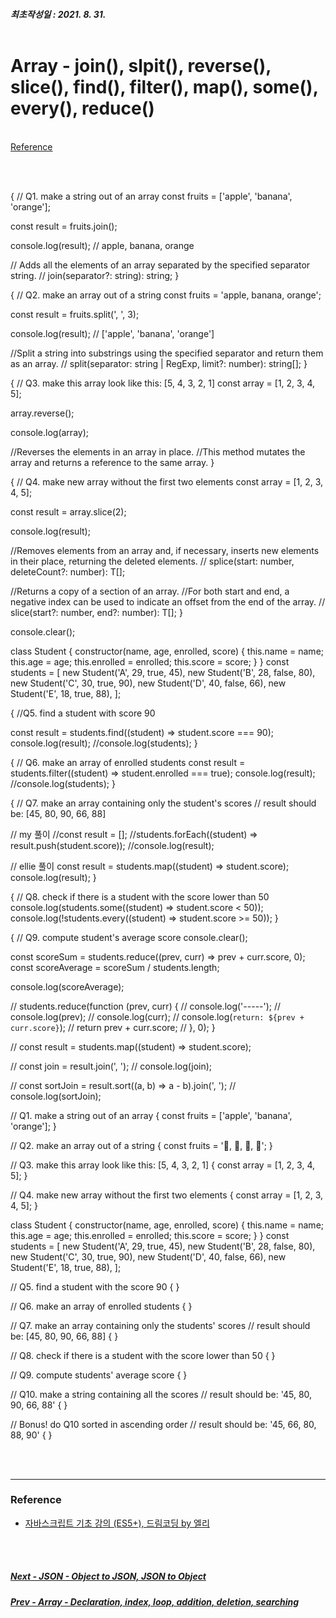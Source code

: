 ##### 최초작성일 : 2021. 8. 31.<br><br>

# Array - join(), slpit(), reverse(), slice(), find(), filter(), map(), some(), every(), reduce()

[]()  
[Reference](#reference)

<br><br>

{
// Q1. make a string out of an array
const fruits = ['apple', 'banana', 'orange'];

const result = fruits.join();

console.log(result);
// apple, banana, orange

// Adds all the elements of an array separated by the specified separator string.
// join(separator?: string): string;
}

{
// Q2. make an array out of a string
const fruits = 'apple, banana, orange';

const result = fruits.split(', ', 3);

console.log(result);
// ['apple', 'banana', 'orange']

//Split a string into substrings using the specified separator and return them as an array.
// split(separator: string | RegExp, limit?: number): string[];
}

{
// Q3. make this array look like this: [5, 4, 3, 2, 1]
const array = [1, 2, 3, 4, 5];

array.reverse();

console.log(array);

//Reverses the elements in an array in place.
//This method mutates the array and returns a reference to the same array.
}

{
// Q4. make new array without the first two elements
const array = [1, 2, 3, 4, 5];

const result = array.slice(2);

console.log(result);

//Removes elements from an array and, if necessary, inserts new elements in their place, returning the deleted elements.
// splice(start: number, deleteCount?: number): T[];

//Returns a copy of a section of an array.
//For both start and end, a negative index can be used to indicate an offset from the end of the array.
// slice(start?: number, end?: number): T[];
}

console.clear();

class Student {
constructor(name, age, enrolled, score) {
this.name = name;
this.age = age;
this.enrolled = enrolled;
this.score = score;
}
}
const students = [
new Student('A', 29, true, 45),
new Student('B', 28, false, 80),
new Student('C', 30, true, 90),
new Student('D', 40, false, 66),
new Student('E', 18, true, 88),
];

{
//Q5. find a student with score 90

const result = students.find((student) => student.score === 90);
console.log(result);
//console.log(students);
}

{
// Q6. make an array of enrolled students
const result = students.filter((student) => student.enrolled === true);
console.log(result);
//console.log(students);
}

{
// Q7. make an array containing only the student's scores
// result should be: [45, 80, 90, 66, 88]

// my 풀이
//const result = [];
//students.forEach((student) => result.push(student.score));
//console.log(result);

// ellie 풀이
const result = students.map((student) => student.score);
console.log(result);
}

{
// Q8. check if there is a student with the score lower than 50
console.log(students.some((student) => student.score < 50));
console.log(!students.every((student) => student.score >= 50));
}

{
// Q9. compute student's average score
console.clear();

const scoreSum = students.reduce((prev, curr) => prev + curr.score, 0);
const scoreAverage = scoreSum / students.length;

console.log(scoreAverage);

// students.reduce(function (prev, curr) {
// console.log('-----');
// console.log(prev);
// console.log(curr);
// console.log(`return: ${prev + curr.score}`);
// return prev + curr.score;
// }, 0);
}

// const result = students.map((student) => student.score);

// const join = result.join(', ');
// console.log(join);

// const sortJoin = result.sort((a, b) => a - b).join(', ');
// console.log(sortJoin);

// Q1. make a string out of an array
{
const fruits = ['apple', 'banana', 'orange'];
}

// Q2. make an array out of a string
{
const fruits = '🍎, 🥝, 🍌, 🍒';
}

// Q3. make this array look like this: [5, 4, 3, 2, 1]
{
const array = [1, 2, 3, 4, 5];
}

// Q4. make new array without the first two elements
{
const array = [1, 2, 3, 4, 5];
}

class Student {
constructor(name, age, enrolled, score) {
this.name = name;
this.age = age;
this.enrolled = enrolled;
this.score = score;
}
}
const students = [
new Student('A', 29, true, 45),
new Student('B', 28, false, 80),
new Student('C', 30, true, 90),
new Student('D', 40, false, 66),
new Student('E', 18, true, 88),
];

// Q5. find a student with the score 90
{
}

// Q6. make an array of enrolled students
{
}

// Q7. make an array containing only the students' scores
// result should be: [45, 80, 90, 66, 88]
{
}

// Q8. check if there is a student with the score lower than 50
{
}

// Q9. compute students' average score
{
}

// Q10. make a string containing all the scores
// result should be: '45, 80, 90, 66, 88'
{
}

// Bonus! do Q10 sorted in ascending order
// result should be: '45, 66, 80, 88, 90'
{
}

<br><br>

---

### **Reference**

- [자바스크립트 기초 강의 (ES5+), 드림코딩 by 엘리](https://www.youtube.com/playlist?list=PLv2d7VI9OotTVOL4QmPfvJWPJvkmv6h-2)

<br><br>

##### [Next - JSON - Object to JSON, JSON to Object](/Javascript/basic_13_json.md)

##### [Prev - Array - Declaration, index, loop, addition, deletion, searching](/Javascript/basic_11_array.md)
